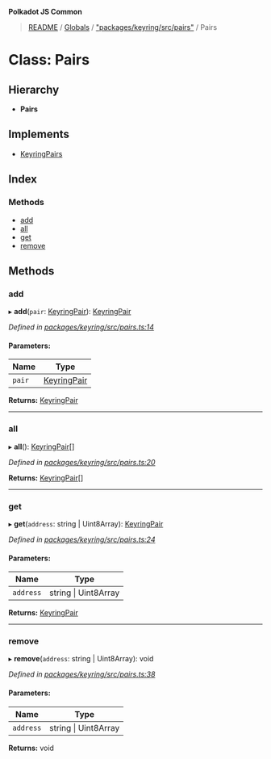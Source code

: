 **Polkadot JS Common**

> [README](../README.md) / [Globals](../globals.md) / ["packages/keyring/src/pairs"](../modules/_packages_keyring_src_pairs_.md) / Pairs

# Class: Pairs

## Hierarchy

* **Pairs**

## Implements

* [KeyringPairs](../interfaces/_packages_keyring_src_types_.keyringpairs.md)

## Index

### Methods

* [add](_packages_keyring_src_pairs_.pairs.md#add)
* [all](_packages_keyring_src_pairs_.pairs.md#all)
* [get](_packages_keyring_src_pairs_.pairs.md#get)
* [remove](_packages_keyring_src_pairs_.pairs.md#remove)

## Methods

### add

▸ **add**(`pair`: [KeyringPair](../interfaces/_packages_keyring_src_types_.keyringpair.md)): [KeyringPair](../interfaces/_packages_keyring_src_types_.keyringpair.md)

*Defined in [packages/keyring/src/pairs.ts:14](https://github.com/polkadot-js/common/blob/30198d1a/packages/keyring/src/pairs.ts#L14)*

#### Parameters:

Name | Type |
------ | ------ |
`pair` | [KeyringPair](../interfaces/_packages_keyring_src_types_.keyringpair.md) |

**Returns:** [KeyringPair](../interfaces/_packages_keyring_src_types_.keyringpair.md)

___

### all

▸ **all**(): [KeyringPair](../interfaces/_packages_keyring_src_types_.keyringpair.md)[]

*Defined in [packages/keyring/src/pairs.ts:20](https://github.com/polkadot-js/common/blob/30198d1a/packages/keyring/src/pairs.ts#L20)*

**Returns:** [KeyringPair](../interfaces/_packages_keyring_src_types_.keyringpair.md)[]

___

### get

▸ **get**(`address`: string \| Uint8Array): [KeyringPair](../interfaces/_packages_keyring_src_types_.keyringpair.md)

*Defined in [packages/keyring/src/pairs.ts:24](https://github.com/polkadot-js/common/blob/30198d1a/packages/keyring/src/pairs.ts#L24)*

#### Parameters:

Name | Type |
------ | ------ |
`address` | string \| Uint8Array |

**Returns:** [KeyringPair](../interfaces/_packages_keyring_src_types_.keyringpair.md)

___

### remove

▸ **remove**(`address`: string \| Uint8Array): void

*Defined in [packages/keyring/src/pairs.ts:38](https://github.com/polkadot-js/common/blob/30198d1a/packages/keyring/src/pairs.ts#L38)*

#### Parameters:

Name | Type |
------ | ------ |
`address` | string \| Uint8Array |

**Returns:** void
